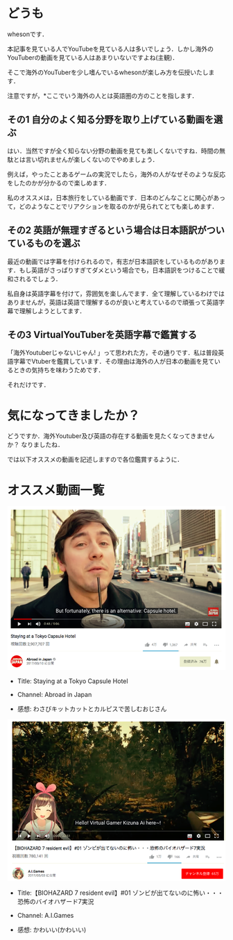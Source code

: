 # どうも
whesonです．

本記事を見ている人でYouTubeを見ている人は多いでしょう．しかし海外のYouTuberの動画を見ている人はあまりいないですよね(主観)．

そこで海外のYouTuberを少し嗜んでいるwhesonが楽しみ方を伝授いたします．

注意ですが，*ここでいう海外の人とは英語圏の方のことを指します．

## その1 自分のよく知る分野を取り上げている動画を選ぶ
はい．当然ですが全く知らない分野の動画を見ても楽しくないですね．時間の無駄とは言い切れませんが楽しくないのでやめましょう．

例えば，やったことあるゲームの実況でしたら，海外の人がなぜそのような反応をしたのかが分かるので楽しめます．

私のオススメは，日本旅行をしている動画です．日本のどんなことに関心があって，どのようなことでリアクションを取るのかが見られてとても楽しめます．

## その2 英語が無理すぎるという場合は日本語訳がついているものを選ぶ
最近の動画では字幕を付けられるので，有志が日本語訳をしているものがあります．もし英語がさっぱりすぎてダメという場合でも，日本語訳をつけることで緩和されるでしょう．

私自身は英語字幕を付けて，雰囲気を楽しんでます．全て理解しているわけではありませんが，英語は英語で理解するのが良いと考えているので頑張って英語字幕で理解しようとしてます．

## その3 VirtualYouTuberを英語字幕で鑑賞する
「海外Youtuberじゃないじゃん! 」って思われた方，その通りです．私は普段英語字幕でVtuberを鑑賞しています．その理由は海外の人が日本の動画を見ているときの気持ちを味わうためです．

それだけです．

# 気になってきましたか？
どうですか．海外Youtuber及び英語の存在する動画を見たくなってきませんか？
なりましたね．

では以下オススメの動画を記述しますので各位鑑賞するように．

# オススメ動画一覧
![Staying at a Tokyo Capsule Hotel](articles/wheson/images/youtube_image1.png)
- Title: Staying at a Tokyo Capsule Hotel

- Channel: Abroad in Japan

- 感想: わさびキットカットとカルピスで苦しむおじさん

![KizunaAI](articles/wheson/images/youtube_image2.png)
<!-- textlint-disable -->
- Title:【BIOHAZARD 7 resident evil】#01 ゾンビが出てないのに怖い・・・恐怖のバイオハザード7実況
<!-- textlint-enable -->
- Channel: A.I.Games

- 感想: かわいい(かわいい)
